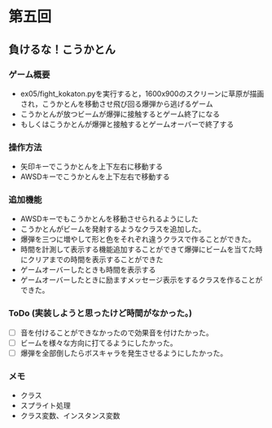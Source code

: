# 第五回
## 負けるな！こうかとん
### ゲーム概要
- ex05/fight_kokaton.pyを実行すると，1600x900のスクリーンに草原が描画され，こうかとんを移動させ飛び回る爆弾から逃げるゲーム
- こうかとんが放つビームが爆弾に接触するとゲーム終了になる
- もしくはこうかとんが爆弾と接触するとゲームオーバーで終了する
### 操作方法
- 矢印キーでこうかとんを上下左右に移動する
- AWSDキーでこうかとんを上下左右で移動する
### 追加機能
- AWSDキーでもこうかとんを移動させられるようにした
- こうかとんがビームを発射するようなクラスを追加した。
- 爆弾を三つに増やして形と色をそれぞれ違うクラスで作ることができた。
- 時間を計測して表示する機能追加することができて爆弾にビームを当てた時にクリアまでの時間を表示することができた
- ゲームオーバーしたときも時間を表示する
- ゲームオーバーしたときに励ますメッセージ表示をするクラスを作ることができた。
### ToDo (実装しようと思ったけど時間がなかった。)
- [ ] 音を付けることができなかったので効果音を付けたかった。
- [ ] ビームを様々な方向に打てるようにしたかった。
- [ ] 爆弾を全部倒したらボスキャラを発生させるようにしたかった。
### メモ
- クラス
- スプライト処理
- クラス変数、インスタンス変数